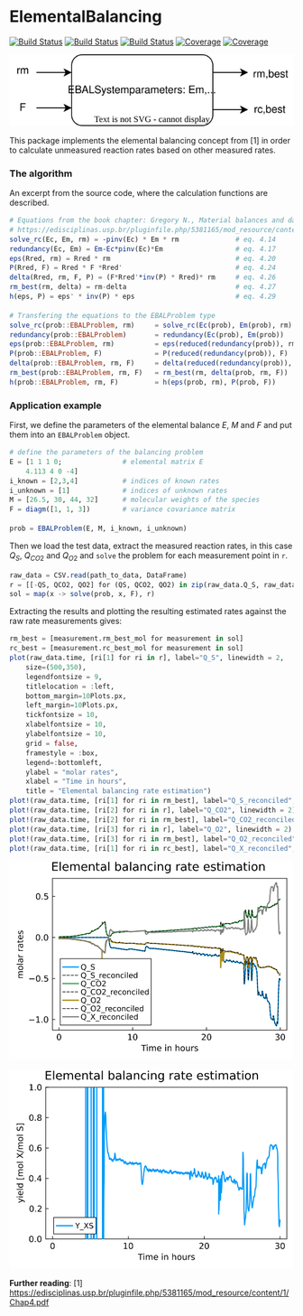 # ElementalBalancing

[![Build Status](https://github.com/dfabianus/ElementalBalancing.jl/actions/workflows/CI.yml/badge.svg?branch=main)](https://github.com/dfabianus/ElementalBalancing.jl/actions/workflows/CI.yml?query=branch%3Amain)
[![Build Status](https://travis-ci.com/dfabianus/ElementalBalancing.jl.svg?branch=main)](https://travis-ci.com/dfabianus/ElementalBalancing.jl)
[![Build Status](https://ci.appveyor.com/api/projects/status/github/dfabianus/ElementalBalancing.jl?svg=true)](https://ci.appveyor.com/project/dfabianus/ElementalBalancing-jl)
[![Coverage](https://codecov.io/gh/dfabianus/ElementalBalancing.jl/branch/main/graph/badge.svg)](https://codecov.io/gh/dfabianus/ElementalBalancing.jl)
[![Coverage](https://coveralls.io/repos/github/dfabianus/ElementalBalancing.jl/badge.svg?branch=main)](https://coveralls.io/github/dfabianus/ElementalBalancing.jl?branch=main)

![](fig/application.svg)

This package implements the elemental balancing concept from [1] in order to calculate unmeasured reaction rates based on other measured rates.

### The algorithm
An excerpt from the source code, where the calculation functions are described.
```julia
# Equations from the book chapter: Gregory N., Material balances and data consistency [1]:
# https://edisciplinas.usp.br/pluginfile.php/5381165/mod_resource/content/1/Chap4.pdf
solve_rc(Ec, Em, rm) = -pinv(Ec) * Em * rm              # eq. 4.14
redundancy(Ec, Em) = Em-Ec*pinv(Ec)*Em                  # eq. 4.17
eps(Rred, rm) = Rred * rm                               # eq. 4.20
P(Rred, F) = Rred * F *Rred'                            # eq. 4.24
delta(Rred, rm, F, P) = (F*Rred'*inv(P) * Rred)* rm     # eq. 4.26
rm_best(rm, delta) = rm-delta                           # eq. 4.27
h(eps, P) = eps' * inv(P) * eps                         # eq. 4.29

# Transfering the equations to the EBALProblem type
solve_rc(prob::EBALProblem, rm)     = solve_rc(Ec(prob), Em(prob), rm)
redundancy(prob::EBALProblem)       = redundancy(Ec(prob), Em(prob))
eps(prob::EBALProblem, rm)          = eps(reduced(redundancy(prob)), rm)
P(prob::EBALProblem, F)             = P(reduced(redundancy(prob)), F)
delta(prob::EBALProblem, rm, F)     = delta(reduced(redundancy(prob)), rm, F, P(prob, F))
rm_best(prob::EBALProblem, rm, F)   = rm_best(rm, delta(prob, rm, F))
h(prob::EBALProblem, rm, F)         = h(eps(prob, rm), P(prob, F))
```

### Application example
First, we define the parameters of the elemental balance $E$, $M$ and $F$ and put them into an `EBALProblem` object.
```julia
# define the parameters of the balancing problem
E = [1 1 1 0;               # elemental matrix E
    4.113 4 0 -4]
i_known = [2,3,4]           # indices of known rates
i_unknown = [1]             # indices of unknown rates
M = [26.5, 30, 44, 32]      # molecular weights of the species
F = diagm([1, 1, 3])        # variance covariance matrix

prob = EBALProblem(E, M, i_known, i_unknown)
```
Then we load the test data, extract the measured reaction rates, in this case $Q_S$, $Q_{CO2}$ and $Q_{O2}$ and `solve` the problem for each measurement point in `r`.
```julia
raw_data = CSV.read(path_to_data, DataFrame) 
r = [[-QS, QCO2, QO2] for (QS, QCO2, QO2) in zip(raw_data.Q_S, raw_data.Q_CO2, raw_data.Q_O2)]
sol = map(x -> solve(prob, x, F), r)
```
Extracting the results and plotting the resulting estimated rates against the raw rate measurements gives:
```julia
rm_best = [measurement.rm_best_mol for measurement in sol]
rc_best = [measurement.rc_best_mol for measurement in sol]
plot(raw_data.time, [ri[1] for ri in r], label="Q_S", linewidth = 2,
    size=(500,350),
    legendfontsize = 9,
    titlelocation = :left,
    bottom_margin=10Plots.px,
    left_margin=10Plots.px,
    tickfontsize = 10,
    xlabelfontsize = 10,
    ylabelfontsize = 10,
    grid = false,
    framestyle = :box,
    legend=:bottomleft,
    ylabel = "molar rates",
    xlabel = "Time in hours",
    title = "Elemental balancing rate estimation")
plot!(raw_data.time, [ri[1] for ri in rm_best], label="Q_S_reconciled", c=:black, linestyle = :dash)
plot!(raw_data.time, [ri[2] for ri in r], label="Q_CO2", linewidth = 2)
plot!(raw_data.time, [ri[2] for ri in rm_best], label="Q_CO2_reconciled", c=:black, linestyle = :dash)
plot!(raw_data.time, [ri[3] for ri in r], label="Q_O2", linewidth = 2)
plot!(raw_data.time, [ri[3] for ri in rm_best], label="Q_O2_reconciled", c=:black, linestyle = :dash)
plot!(raw_data.time, [ri[1] for ri in rc_best], label="Q_X_reconciled", c=:grey, linewidth = 2)
```

![plot_1](fig/soft_sensing_test_1.svg)

![plot_2](fig/soft_sensing_test_1_yield.svg)

**Further reading**:
[1] https://edisciplinas.usp.br/pluginfile.php/5381165/mod_resource/content/1/Chap4.pdf 
